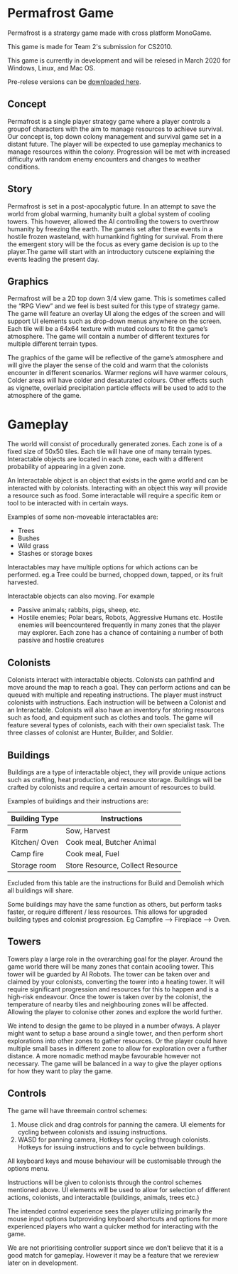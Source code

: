 # Permafrost Game
Permafrost is a stratergy game made with cross platform MonoGame.

This game is made for Team 2's submission for CS2010.

This game is currently in development and will be relesed in March 2020 for Windows, Linux, and Mac OS.

Pre-relese versions can be [downloaded here](https://github.com/Permafrost-Game/Permafrost/releases/latest).

## Concept
Permafrost is a single player strategy game where a player controls a groupof characters with the aim to manage resources to achieve survival. Our concept is, top down colony management and survival game set in a distant future. The player will be expected to use gameplay mechanics to manage resources within the colony. Progression will be met with increased difficulty with random enemy encounters and changes to weather conditions.
## Story
Permafrost is set in a post-apocalyptic future. In an attempt to save the world from global warming, humanity built a global system of cooling towers. This however, allowed the AI controlling the towers to overthrow humanity by freezing the earth. The gameis set after these events in a hostile frozen wasteland, with humankind fighting for survival. From there the emergent story will be the focus as every game decision is up to the player.The game will start with an introductory cutscene explaining the events leading the present day.
## Graphics
Permafrost will be a 2D top down 3/4 view game. This is sometimes called the “RPG View” and we feel is best suited for this type of strategy game. The game will feature an overlay UI along the edges of the screen and will support UI elements such as drop-down menus anywhere on the screen. Each tile will be a 64x64 texture with muted colours to fit the game’s atmosphere. The game will contain a number of different textures for multiple different terrain types.

The graphics of the game will be reflective of the game’s atmosphere and will give the player the sense of the cold and warm that the colonists encounter in different scenarios. Warmer regions will have warmer colours, Colder areas will have colder and desaturated colours. Other effects such as vignette, overlaid precipitation particle effects will be used to add to the atmosphere of the game.
# Gameplay
The world will consist of procedurally generated zones. Each zone is of a fixed size of 50x50 tiles. Each tile will have one of many terrain types. Interactable objects are located in each zone, each with a different probability of appearing in a given zone.

An Interactable object is an object that exists in the game world and can be interacted with by colonists. Interacting with an object this way will provide a resource such as food. Some interactable will require a specific item or tool to be interacted with in certain ways.

Examples of some non-moveable interactables are:
  - Trees
  - Bushes
  - Wild grass
  - Stashes or storage boxes

Interactables may have multiple options for which actions can be performed. eg.a Tree could be burned, chopped down, tapped, or its fruit harvested.

Interactable objects can also moving. For example
  - Passive animals; rabbits, pigs, sheep, etc.
  - Hostile enemies; Polar bears, Robots, Aggressive Humans etc. 
Hostile enemies will beencountered frequently in many zones that the player may explorer. Each zone has a chance of containing a number of both passive and hostile creatures
## Colonists
Colonists interact with interactable objects. Colonists can pathfind and move around the map to reach a goal. They can perform actions and can be queued with multiple and repeating instructions. The player must instruct colonists with instructions. Each instruction will be between a Colonist and an Interactable. Colonists will also have an inventory for storing resources such as food, and equipment such as clothes and tools.
The game will feature several types of colonists, each with their own specialist task.
The three classes of colonist are Hunter, Builder, and Soldier.

## Buildings
Buildings are a type of interactable object, they will provide unique actions such as crafting, heat production, and resource storage. Buildings will be crafted by colonists and require a certain amount of resources to build.

Examples of buildings and their instructions are:

| Building Type | Instructions |
| ------------- | ------------ |
| Farm          | Sow, Harvest |
| Kitchen/ Oven | Cook meal, Butcher Animal |
| Camp fire     | Cook meal, Fuel |
| Storage room  | Store Resource, Collect Resource |

Excluded from this table are the instructions for Build and Demolish which all buildings will share.

Some buildings may have the same function as others, but perform tasks faster, or require different / less resources. This allows for upgraded building types and colonist progression. Eg Campfire --> Fireplace --> Oven.

## Towers
Towers play a large role in the overarching goal for the player. Around the game world there will be many zones that contain acooling tower. This tower will be guarded by AI Robots. The tower can be taken over and claimed by your colonists, converting the tower into a heating tower. It will require significant progression and resources for this to happen and is a high-risk endeavour. Once the tower is taken over by the colonist, the temperature of nearby tiles and neighbouring zones will be affected. Allowing the player to colonise other zones and explore the world further.

We intend to design the game to be played in a number ofways. A player might want to setup a base around a single tower, and then perform short explorations into other zones to gather resources. Or the player could have multiple small bases in different zone to allow for exploration over a further distance. A more nomadic method maybe favourable however not necessary. The game will be balanced in a way to give the player options for how they want to play the game.

## Controls
The game will have threemain control schemes:
1. Mouse click and drag controls for panning the camera. UI elements for cycling between colonists and issuing instructions.
2. WASD for panning camera, Hotkeys for cycling through colonists. Hotkeys for issuing instructions and to cycle between buildings.

All keyboard keys and mouse behaviour will be customisable through the options menu.

Instructions will be given to colonists through the control schemes mentioned above. UI elements will be used to allow for selection of different actions, colonists, and interactable (buildings, animals, trees etc.)

The intended control experience sees the player utilizing primarily the mouse input options butproviding keyboard shortcuts and options for more experienced players who want a quicker method for interacting with the game.

We are not prioritising controller support since we don’t believe that it is a good match for gameplay. However it may be a feature that we rereview later on in development.
